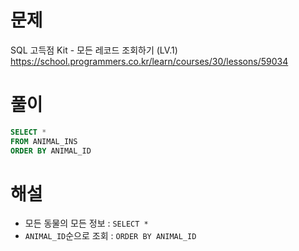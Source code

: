 # 문제
SQL 고득점 Kit - 모든 레코드 조회하기 (LV.1)
https://school.programmers.co.kr/learn/courses/30/lessons/59034


# 풀이

```SQL
SELECT *
FROM ANIMAL_INS
ORDER BY ANIMAL_ID
```


# 해설
* 모든 동물의 모든 정보 : `SELECT *`
* `ANIMAL_ID`순으로 조회 : `ORDER BY ANIMAL_ID`